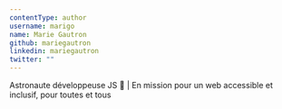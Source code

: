 ```yaml
---
contentType: author
username: marigo
name: Marie Gautron
github: mariegautron
linkedin: mariegautron
twitter: ""
---
```


Astronaute développeuse JS 🚀 | En mission pour un web accessible et inclusif, pour toutes et tous
